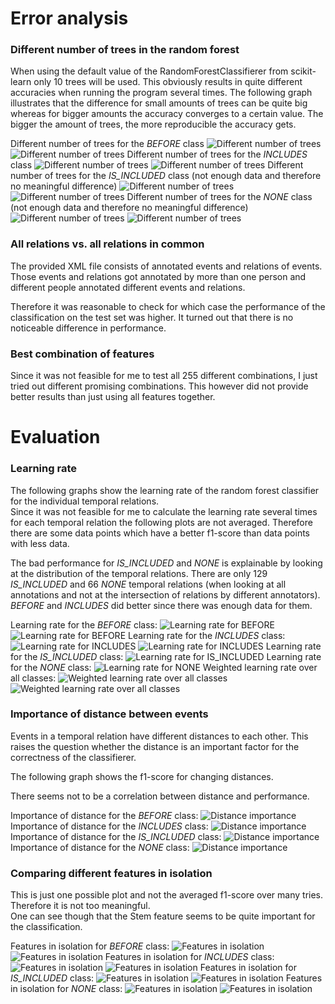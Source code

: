 Error analysis
==============

### Different number of trees in the random forest

When using the default value of the RandomForestClassifierer from scikit-learn only 10 trees will be used.
This obviously results in quite different accuracies when running the program several times.
The following graph illustrates that the difference for small amounts of trees can be quite big whereas for bigger amounts the accuracy converges to a certain value.
The bigger the amount of trees, the more reproducible the accuracy gets.

Different number of trees for the _BEFORE_ class
![](plots/different_number_of_trees_0.jpg?raw=true "Different number of trees")
![](plots/number_of_trees_before_precision-recall.jpg?raw=true "Different number of trees")
Different number of trees for the _INCLUDES_ class
![](plots/different_number_of_trees_1.jpg?raw=true "Different number of trees")
![](plots/number_of_trees_includes_precision-recall.jpg?raw=true "Different number of trees")
Different number of trees for the _IS_INCLUDED_ class (not enough data and therefore no meaningful difference)
![](plots/different_number_of_trees_2.jpg?raw=true "Different number of trees")
![](plots/number_of_trees_is_included_precision-recall.jpg?raw=true "Different number of trees")
Different number of trees for the _NONE_ class (not enough data and therefore no meaningful difference)
![](plots/different_number_of_trees_3.jpg?raw=true "Different number of trees")
![](plots/number_of_trees_none_precision-recall.jpg?raw=true "Different number of trees")


### All relations vs. all relations in common

The provided XML file consists of annotated events and relations of events.
Those events and relations got annotated by more than one person and different people annotated different events and relations.

Therefore it was reasonable to check for which case the performance of the classification on the test set was higher.
It turned out that there is no noticeable difference in performance.


### Best combination of features

Since it was not feasible for me to test all 255 different combinations, I just tried out different promising combinations.
This however did not provide better results than just using all features together.


Evaluation
==========

### Learning rate
The following graphs show the learning rate of the random forest classifier for the individual temporal relations.  
Since it was not feasible for me to calculate the learning rate several times for each temporal relation the following plots are not averaged.
Therefore there are some data points which have a better f1-score than data points with less data.

The bad performance for _IS_INCLUDED_ and _NONE_ is explainable by looking at the distribution of the temporal relations.
There are only 129 _IS_INCLUDED_ and 66 _NONE_ temporal relations (when looking at all annotations and not at the intersection of relations by different annotators).  
_BEFORE_ and _INCLUDES_ did better since there was enough data for them.

Learning rate for the _BEFORE_ class:
![](plots/learning_rate_0.jpg?raw=true "Learning rate for BEFORE")
![](plots/learning_rate_before_precision-recall.jpg?raw=true "Learning rate for BEFORE")
Learning rate for the _INCLUDES_ class:
![](plots/learning_rate_1.jpg?raw=true "Learning rate for INCLUDES")
![](plots/learning_rate_includes_precision-recall.jpg?raw=true "Learning rate for INCLUDES")
Learning rate for the _IS_INCLUDED_ class:
![](plots/learning_rate_2.jpg?raw=true "Learning rate for IS_INCLUDED")
Learning rate for the _NONE_ class:
![](plots/learning_rate_3.jpg?raw=true "Learning rate for NONE")
Weighted learning rate over all classes:
![](plots/learning_rate_weighted.jpg?raw=true "Weighted learning rate over all classes")
![](plots/learning_rate_all_precision-recall.jpg?raw=true "Weighted learning rate over all classes")


### Importance of distance between events

Events in a temporal relation have different distances to each other.
This raises the question whether the distance is an important factor for the correctness of the classifierer.

The following graph shows the f1-score for changing distances.

There seems not to be a correlation between distance and performance.

Importance of distance for the _BEFORE_ class:
![](plots/distance_importance_0.jpg?raw=true "Distance importance")
Importance of distance for the _INCLUDES_ class:
![](plots/distance_importance_1.jpg?raw=true "Distance importance")
Importance of distance for the _IS_INCLUDED_ class:
![](plots/distance_importance_2.jpg?raw=true "Distance importance")
Importance of distance for the _NONE_ class:
![](plots/distance_importance_3.jpg?raw=true "Distance importance")

### Comparing different features in isolation

This is just one possible plot and not the averaged f1-score over many tries.
Therefore it is not too meaningful.  
One can see though that the Stem feature seems to be quite important for the classification.

Features in isolation for _BEFORE_ class:
![](plots/best_feature_0.jpg?raw=true "Features in isolation")
![](plots/best_feature_before_precision-recall.jpg?raw=true "Features in isolation")
Features in isolation for _INCLUDES_ class:
![](plots/best_feature_1.jpg?raw=true "Features in isolation")
![](plots/best_feature_includes_precision-recall.jpg?raw=true "Features in isolation")
Features in isolation for _IS_INCLUDED_ class:
![](plots/best_feature_2.jpg?raw=true "Features in isolation")
![](plots/best_feature_is_included_precision-recall.jpg?raw=true "Features in isolation")
Features in isolation for _NONE_ class:
![](plots/best_feature_3.jpg?raw=true "Features in isolation")
![](plots/best_feature_none_precision-recall.jpg?raw=true "Features in isolation")
